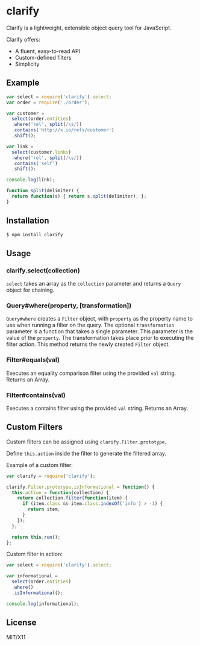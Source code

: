 # clarify

Clarify is a lightweight, extensible object query tool for JavaScript.

Clarify offers:

* A fluent, easy-to-read API
* Custom-defined filters
* Simplicity

## Example

```javascript
var select = require('clarify').select;
var order = require('./order');

var customer =
  select(order.entities)
  .where('rel', split(/\s/))
  .contains('http://x.io/rels/customer')
  .shift();

var link = 
  select(customer.links)
  .where('rel', split(/\s/))
  .contains('self')
  .shift();

console.log(link);

function split(delimiter) {
  return function(s) { return s.split(delimiter); };
}
```

## Installation

```bash
$ npm install clarify
```

## Usage

### clarify.select(collection)

```select``` takes an array as the ```collection``` parameter and returns a ```Query``` object for chaining.

### Query#where(property, [transformation])
```Query#where``` creates a ```Filter``` object, with ```property``` as the property name to use when running a filter on the query.  The optional ```transformation``` parameter is a function that takes a single parameter.  This parameter is the value of the ```property```.  The transformation takes place prior to executing the filter action.  This method returns the newly created ```Filter``` object.


### Filter#equals(val)

Executes an equality comparison filter using the provided ```val``` string.  Returns an Array.

### Filter#contains(val)

Executes a contains filter using the provided ```val``` string.  Returns an Array.

## Custom Filters

Custom filters can be assigned using ```clarify.Filter.prototype```.

Define ```this.action``` inside the filter to generate the filtered array.

Example of a custom filter:

```javascript
var clarify = require('clarify');

clarify.Filter.prototype.isInformational = function() {
  this.action = function(collection) {
    return collection.filter(function(item) {
      if (item.class && item.class.indexOf('info') > -1) {
        return item;
      }
    });
  };

  return this.run();
};
```

Custom filter in action:

```javascript
var select = require('clarify').select;

var informational = 
  select(order.entities)
  .where()
  .isInformational();

console.log(informational);

```


## License

MIT/X11